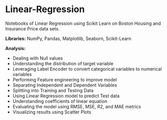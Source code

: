 # Linear-Regression

Notebooks of Linear Regression using Scikit Learn on Boston Housing and Insurance Price data sets.

**Libraries:** NumPy, Pandas, Matplotlib, Seaborn, Scikit-Learn

**Analysis:**
* Dealing with Null values
* Understanding the distribution of target variable
* Leveraging Label Encoder to convert categorical variables to numerical variables
* Performing Feature engineering to improve model
* Separating Independent and Dependent Variables
* Splitting into Training and Testing Data
* Using Linear Regression model to predict Test data
* Understanding coefficients of linear equation
* Evaluating the model using RMSE, MSE, R2, and MAE metrics
* Visualizing results using Scatter Plots
